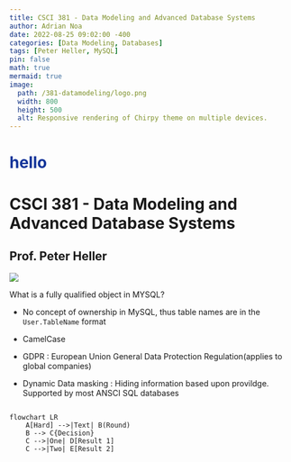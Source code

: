 ```yaml
---
title: CSCI 381 - Data Modeling and Advanced Database Systems
author: Adrian Noa
date: 2022-08-25 09:02:00 -400
categories: [Data Modeling, Databases]
tags: [Peter Heller, MySQL]
pin: false
math: true
mermaid: true
image:
  path: /381-datamodeling/logo.png
  width: 800
  height: 500
  alt: Responsive rendering of Chirpy theme on multiple devices.
---
```


<h1 style='color:#123499'>hello</h1>

# **CSCI 381 - Data Modeling and Advanced Database Systems**

## **Prof. Peter Heller**

<img src="/break.png">

What is a fully qualified object in MYSQL?

- No concept of ownership in MySQL, thus table names are in the `User.TableName` format
- CamelCase

- GDPR : European Union General Data Protection Regulation(applies to global companies)

- Dynamic Data masking : Hiding information based upon provildge. Supported by most ANSCI SQL databases


```mermaid

flowchart LR
    A[Hard] -->|Text| B(Round)
    B --> C{Decision}
    C -->|One| D[Result 1]
    C -->|Two| E[Result 2]
```